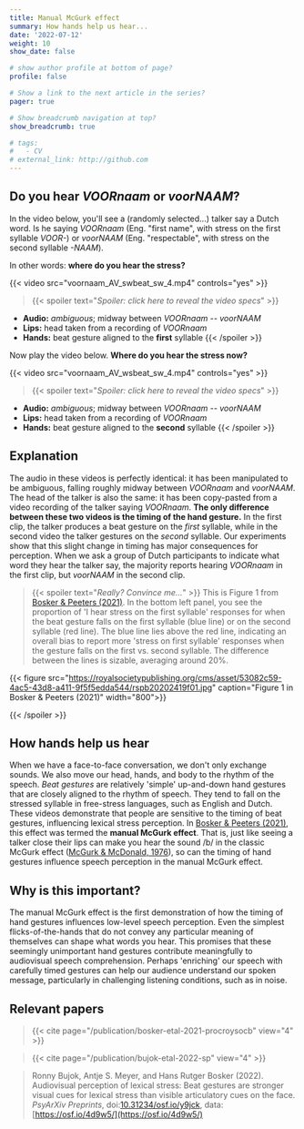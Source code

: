 ```yaml
---
title: Manual McGurk effect
summary: How hands help us hear...
date: '2022-07-12'
weight: 10
show_date: false

# show author profile at bottom of page?
profile: false

# Show a link to the next article in the series?
pager: true

# Show breadcrumb navigation at top?
show_breadcrumb: true

# tags:
#   - CV
# external_link: http://github.com
---
```


## Do you hear *VOORnaam* or *voorNAAM*?

In the video below, you'll see a (randomly selected...) talker say a Dutch word. Is he saying *VOORnaam* (Eng. "first name", with stress on the first syllable *VOOR-*) or *voorNAAM* (Eng. "respectable", with stress on the second syllable *-NAAM*).

In other words: **where do you hear the stress?**

{{< video src="voornaam_AV_swbeat_sw_4.mp4" controls="yes" >}}

> {{< spoiler text="*Spoiler: click here to reveal the video specs*" >}}
- **Audio:** *ambiguous*; midway between *VOORnaam* -- *voorNAAM*
- **Lips:** head taken from a recording of *VOORnaam*
- **Hands:** beat gesture aligned to the **first** syllable
{{< /spoiler >}}

Now play the video below. **Where do you hear the stress now?**

{{< video src="voornaam_AV_wsbeat_sw_4.mp4" controls="yes" >}}

> {{< spoiler text="*Spoiler: click here to reveal the video specs*" >}}
- **Audio:** *ambiguous*; midway between *VOORnaam* -- *voorNAAM*
- **Lips:** head taken from a recording of *VOORnaam*
- **Hands:** beat gesture aligned to the **second** syllable
{{< /spoiler >}}

## Explanation

The audio in these videos is perfectly identical: it has been manipulated to be ambiguous, falling roughly midway between *VOORnaam* and *voorNAAM*. The head of the talker is also the same: it has been copy-pasted from a video recording of the talker saying *VOORnaam*. **The only difference between these two videos is the timing of the hand gesture.** In the first clip, the talker produces a beat gesture on the *first* syllable, while in the second video the talker gestures on the *second* syllable. Our experiments show that this slight change in timing has major consequences for perception. When we ask a group of Dutch participants to indicate what word they hear the talker say, the majority reports hearing *VOORnaam* in the first clip, but *voorNAAM* in the second clip.

> {{< spoiler text="*Really? Convince me...*" >}}
This is Figure 1 from [Bosker & Peeters (2021)](/publication/bosker-etal-2021-procroysocb). In the bottom left panel, you see the proportion of 'I hear stress on the first syllable' responses for when the beat gesture falls on the first syllable (blue line) or on the second syllable (red line). The blue line lies above the red line, indicating an overall bias to report more 'stress on first syllable' responses when the gesture falls on the first vs. second syllable. The difference between the lines is sizable, averaging around 20%.

{{< figure src="https://royalsocietypublishing.org/cms/asset/53082c59-4ac5-43d8-a411-9f5f5edda544/rspb20202419f01.jpg" caption="Figure 1 in Bosker & Peeters (2021)" width="800">}}

{{< /spoiler >}}

## How hands help us hear

When we have a face-to-face conversation, we don't only exchange sounds. We also move our head, hands, and body to the rhythm of the speech. *Beat gestures* are relatively 'simple' up-and-down hand gestures that are closely aligned to the rhythm of speech. They tend to fall on the stressed syllable in free-stress languages, such as English and Dutch. These videos demonstrate that people are sensitive to the timing of beat gestures, influencing lexical stress perception. In [Bosker & Peeters (2021)](/publication/bosker-etal-2021-procroysocb), this effect was termed the **manual McGurk effect**. That is, just like seeing a talker close their lips can make you hear the sound /b/ in the classic McGurk effect ([McGurk & McDonald, 1976](https://www.nature.com/articles/264746a0)), so can the timing of hand gestures influence speech perception in the manual McGurk effect.

## Why is this important?

The manual McGurk effect is the first demonstration of how the timing of hand gestures influences low-level speech perception. Even the simplest flicks-of-the-hands that do not convey any particular meaning of themselves can shape what words you hear. This promises that these seemingly unimportant hand gestures contribute meaningfully to audiovisual speech comprehension. Perhaps 'enriching' our speech with carefully timed gestures can help our audience understand our spoken message, particularly in challenging listening conditions, such as in noise.

## Relevant papers

> {{< cite page="/publication/bosker-etal-2021-procroysocb" view="4" >}}

> {{< cite page="/publication/bujok-etal-2022-sp" view="4" >}}

> Ronny Bujok, Antje S. Meyer, and Hans Rutger Bosker (2022). Audiovisual perception of lexical stress: Beat gestures are stronger visual cues for lexical stress than visible articulatory cues on the face. *PsyArXiv Preprints*, doi:[10.31234/osf.io/y9jck](https://doi.org/10.31234/osf.io/y9jck), data:[https://osf.io/4d9w5/](https://osf.io/4d9w5/)
